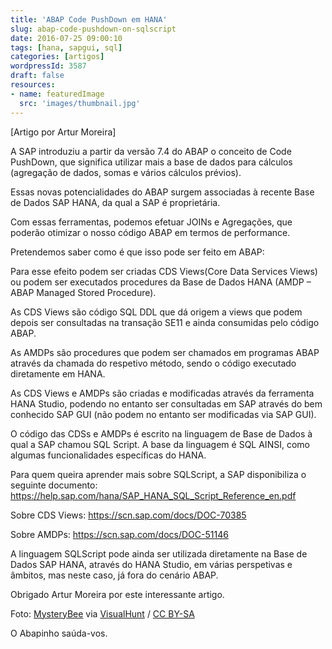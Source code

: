```yaml
---
title: 'ABAP Code PushDown em HANA'
slug: abap-code-pushdown-on-sqlscript
date: 2016-07-25 09:00:10
tags: [hana, sapgui, sql]
categories: [artigos]
wordpressId: 3587
draft: false
resources:
- name: featuredImage
  src: 'images/thumbnail.jpg'
---
```

[Artigo por Artur Moreira]

A SAP introduziu a partir da versão 7.4 do ABAP o conceito de Code PushDown, que significa utilizar mais a base de dados para cálculos (agregação de dados, somas e vários cálculos prévios).

<!--more-->

Essas novas potencialidades do ABAP surgem associadas à recente Base de Dados SAP HANA, da qual a SAP é proprietária.

Com essas ferramentas, podemos efetuar JOINs e Agregações, que poderão otimizar o nosso código ABAP em termos de performance.

Pretendemos saber como é que isso pode ser feito em ABAP:

Para esse efeito podem ser criadas CDS Views(Core Data Services Views) ou podem ser executados procedures da Base de Dados HANA (AMDP – ABAP Managed Stored Procedure).

As CDS Views são código SQL DDL que dá origem a views que podem depois ser consultadas na transação SE11 e ainda consumidas pelo código ABAP.

As AMDPs são procedures que podem ser chamados em programas ABAP através da chamada do respetivo método, sendo o código executado diretamente em HANA.

As CDS Views e AMDPs são criadas e modificadas através da ferramenta HANA Studio, podendo no entanto ser consultadas em SAP através do bem conhecido SAP GUI (não podem no entanto ser modificadas via SAP GUI).

O código das CDSs e AMDPs é escrito na linguagem de Base de Dados à qual a SAP chamou SQL Script. A base da linguagem é SQL AINSI, como algumas funcionalidades específicas do HANA.

Para quem queira aprender mais sobre SQLScript, a SAP disponibiliza o seguinte documento:
<https://help.sap.com/hana/SAP_HANA_SQL_Script_Reference_en.pdf>

Sobre CDS Views:
<https://scn.sap.com/docs/DOC-70385>

Sobre AMDPs:
<https://scn.sap.com/docs/DOC-51146>

A linguagem SQLScript pode ainda ser utilizada diretamente na Base de Dados SAP HANA, através do HANA Studio, em várias perspetivas e âmbitos, mas neste caso, já fora do cenário ABAP.

Obrigado Artur Moreira por este interessante artigo.

Foto: [MysteryBee][1] via [VisualHunt][2] / [CC BY-SA][3]

O Abapinho saúda-vos.

   [1]: https://www.flickr.com/photos/mysterybee/1659329016/
   [2]: https://visualhunt.com
   [3]: https://creativecommons.org/licenses/by-sa/2.0/

